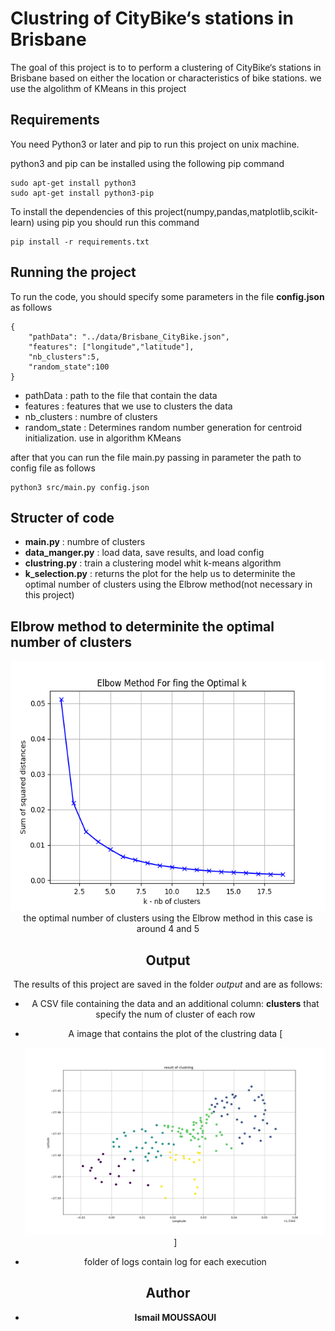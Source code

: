 # Clustring  of CityBike‘s stations in Brisbane

The goal of this project is to to perform a clustering of CityBike‘s stations in Brisbane 
based on either the location or characteristics of bike stations. 
we use the algolithm of KMeans in this project


## Requirements

You need Python3 or later and pip  to run this project on unix machine.

python3 and pip can be installed using the following pip command
```
sudo apt-get install python3
sudo apt-get install python3-pip
```

To install the dependencies of this project(numpy,pandas,matplotlib,scikit-learn) using pip you should run this command
```
pip install -r requirements.txt
```

## Running the project

To run the code, you should specify some parameters in the file **config.json**  as follows

```
{
	"pathData": "../data/Brisbane_CityBike.json",
	"features": ["longitude","latitude"], 
	"nb_clusters":5, 
	"random_state":100 
}

```

- pathData : path to the file that contain the data
- features : features that we use to clusters the data
- nb_clusters : numbre of clusters
- random_state : Determines random number generation for centroid initialization. use in algorithm KMeans

after that you can run the file main.py passing in parameter the path to config file  as follows

```
python3 src/main.py config.json
```


## Structer of code 

- **main.py** : numbre of clusters
- **data_manger.py** : load data, save results, and load config
- **clustring.py** : train a clustering model whit k-means algorithm
- **k_selection.py** : returns the plot for the help us to determinite the optimal number
			 of clusters using the Elbrow method(not necessary in this project)

## Elbrow method to determinite the optimal number of clusters


<center> <img  height="400" width="700" src="output/elbrow_for_k_selection.png">
the optimal number of clusters using the Elbrow method in this case is around 4 and 5

## Output


The results of this project are saved in the folder *output* and are as follows:

- A CSV file containing the data and an additional column: **clusters** that specify the num of cluster of each row
- A image that contains the plot of the clustring data
[<center> <img  height="300" width="600" src="output/result_clustering.png">]

- folder of logs contain log for each execution



## Author

* **Ismail MOUSSAOUI** 


